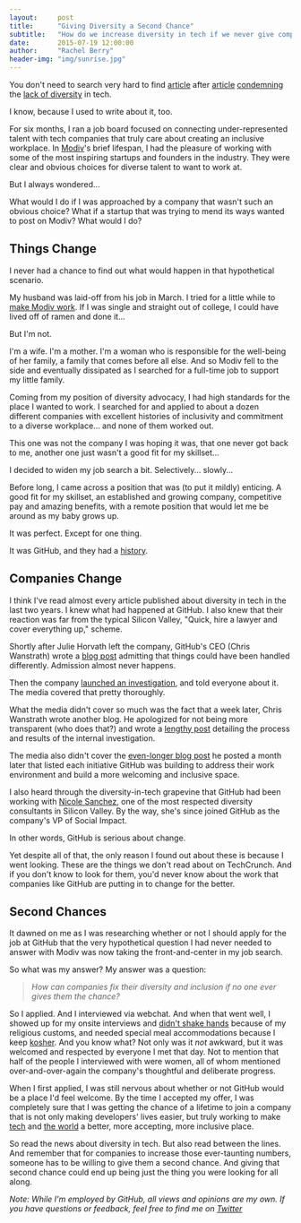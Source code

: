```yaml
---
layout:     post
title:      "Giving Diversity a Second Chance"
subtitle:   "How do we increase diversity in tech if we never give companies another shot?"
date:       2015-07-19 12:00:00
author:     "Rachel Berry"
header-img: "img/sunrise.jpg"
---
```


You don't need to search very hard to find [article](http://www.theguardian.com/technology/2015/jun/25/facebook-diversity-report-black-white-women-employees) after [article](http://www.washingtonpost.com/business/economy/silicon-valley-struggles-to-hack-its-diversity-problem/2015/07/16/0b0144be-2053-11e5-84d5-eb37ee8eaa61_story.html) [condemning](http://bits.blogs.nytimes.com/2015/06/28/new-diversity-reports-show-the-same-old-results/) the [lack of diversity](http://mashable.com/2015/06/08/tim-cook-apple-diversity-women-future/) in tech.

I know, because I used to write about it, too.

For six months, I ran a job board focused on connecting under-represented talent with tech companies that truly care about creating an inclusive workplace. In [Modiv](http://web.archive.org/web/20150414001152/http://www.modivhq.com/)'s brief lifespan, I had the pleasure of working with some of the most inspiring startups and founders in the industry. They were clear and obvious choices for diverse talent to want to work at.

But I always wondered...

What would I do if I was approached by a company that wasn't such an obvious choice? What if a startup that was trying to mend its ways wanted to post on Modiv? What would I do?

## Things Change

I never had a chance to find out what would happen in that hypothetical scenario.

My husband was laid-off from his job in March. I tried for a little while to [make Modiv work](https://medium.com/@cmrberry/getting-over-the-fear-of-failure-whether-i-like-it-or-not-4be6a25b1cb6). If I was single and straight out of college, I could have lived off of ramen and done it...

But I'm not.

I'm a wife. I'm a mother. I'm a woman who is responsible for the well-being of her family, a family that comes before all else. And so Modiv fell to the side and eventually dissipated as I searched for a full-time job to support my little family.

Coming from my position of diversity advocacy, I had high standards for the place I wanted to work. I searched for and applied to about a dozen different companies with excellent histories of inclusivity and commitment to a diverse workplace... and none of them worked out.

This one was not the company I was hoping it was, that one never got back to me, another one just wasn't a good fit for my skillset...

I decided to widen my job search a bit. Selectively... slowly...

Before long, I came across a position that was (to put it mildly) enticing. A good fit for my skillset, an established and growing company, competitive pay and amazing benefits, with a remote position that would let me be around as my baby grows up.

It was perfect. Except for one thing.

It was GitHub, and they had a [history](http://www.wired.com/2014/03/culture-offsets/).

## Companies Change

I think I've read almost every article published about diversity in tech in the last two years. I knew what had happened at GitHub. I also knew that their reaction was far from the typical Silicon Valley, "Quick, hire a lawyer and cover everything up," scheme.

Shortly after Julie Horvath left the company, GitHub's CEO (Chris Wanstrath) wrote a [blog post](https://github.com/blog/1800-update-on-julie-horvath-s-departure) admitting that things could have been handled differently. Admission almost never happens.

Then the company [launched an investigation](https://github.com/blog/1823-results-of-the-github-investigation), and told everyone about it. The media covered that pretty thoroughly.

What the media didn't cover so much was the fact that a week later, Chris Wanstrath wrote another blog. He apologized for not being more transparent (who does that?) and wrote a [lengthy post](https://github.com/blog/1826-follow-up-to-the-investigation-results) detailing the process and results of the internal investigation.

The media also didn't cover the [even-longer blog post](https://github.com/blog/1843-diversity-and-feedback-at-github) he posted a month later that listed each initiative GitHub was building to address their work environment and build a more welcoming and inclusive space.

I also heard through the diversity-in-tech grapevine that GitHub had been working with [Nicole Sanchez](http://vayaconsulting.com/about/), one of the most respected diversity consultants in Silicon Valley. By the way, she's since joined GitHub as the company's VP of Social Impact.

In other words, GitHub is serious about change.

Yet despite all of that, the only reason I found out about these is because I went looking. These are the things we don't read about on TechCrunch. And if you don't know to look for them, you'd never know about the work that companies like GitHub are putting in to change for the better.

## Second Chances

It dawned on me as I was researching whether or not I should apply for the job at GitHub that the very hypothetical question I had never needed to answer with Modiv was now taking the front-and-center in my job search.

So what was my answer? My answer was a question:

> *How can companies fix their diversity and inclusion if no one ever gives them the chance?*

So I applied. And I interviewed via webchat. And when that went well, I showed up for my onsite interviews and [didn't shake hands](http://www.chabad.org/library/article_cdo/aid/1051760/jewish/May-I-Shake-the-Ladys-Hand.htm) because of my religious customs, and needed special meal accommodations because I keep [kosher](http://www.chabad.org/library/article_cdo/aid/142441/jewish/Spiritual-Fitness.htm). And you know what? Not only was it *not* awkward, but it was welcomed and respected by everyone I met that day. Not to mention that half of the people I interviewed with were women, all of whom mentioned over-and-over-again the company's thoughtful and deliberate progress.

When I first applied, I was still nervous about whether or not GitHub would be a place I'd feel welcome. By the time I accepted my offer, I was completely sure that I was getting the chance of a lifetime to join a company that is not only making developers' lives easier, but truly working to make [tech](https://github.com/blog/2010-diversity-partners-for-codeconf-2015) and [the world](https://github.com/blog/2037-github-is-a-proud-connecthome-partner) a better, more accepting, more inclusive place.

So read the news about diversity in tech. But also read between the lines. And remember that for companies to increase those ever-taunting numbers, someone has to be willing to give them a second chance. And giving that second chance could end up being just the thing you were looking for all along.

*Note: While I'm employed by GitHub, all views and opinions are my own. If you have questions or feedback, feel free to find me on [Twitter](http://www.twitter.com/cmrberry)*
